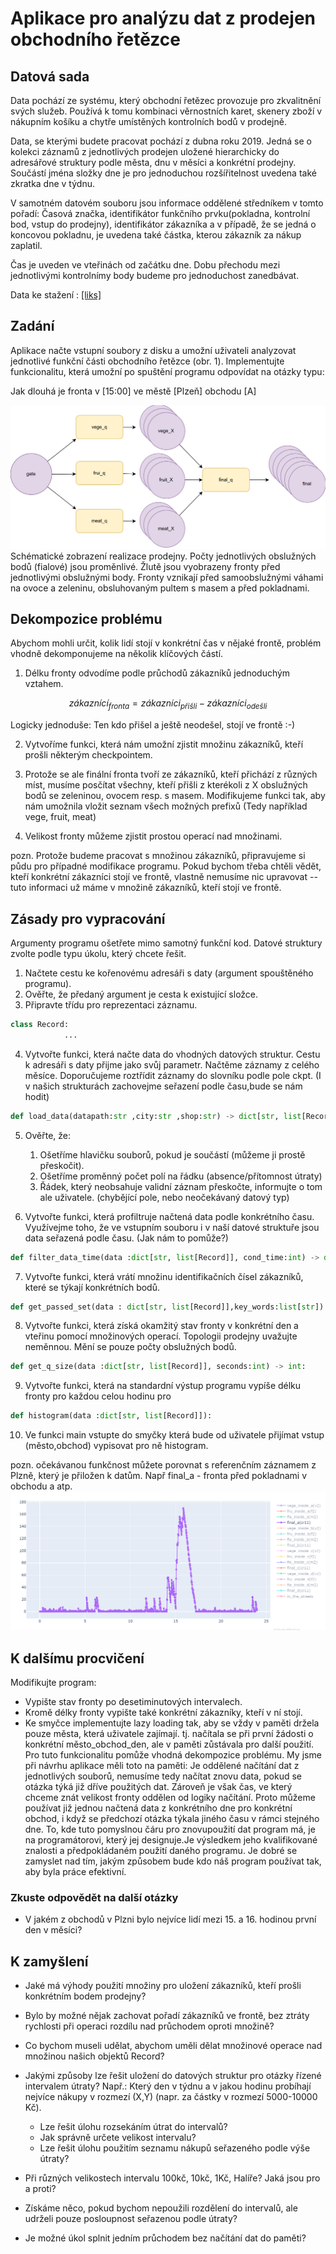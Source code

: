 # Aplikace pro analýzu dat z prodejen obchodního řetězce

## Datová sada

Data pochází ze systému, který obchodní řetězec provozuje pro zkvalitnění svých služeb. Používá k tomu kombinaci věrnostních karet, skenery zboží v nákupním košíku a chytře umístěných kontrolních bodů v prodejně.

Data, se kterými budete pracovat pochází z dubna roku 2019. Jedná se o kolekci záznamů z jednotlivých prodejen uložené hierarchicky do adresářové struktury podle města, dnu v měsíci a konkrétní prodejny.
Součástí jména složky dne je pro jednoduchou rozšířitelnost uvedena také zkratka dne v týdnu.

V samotném datovém souboru jsou informace oddělené středníkem v tomto pořadí:
Časová značka, identifikátor funkčního prvku(pokladna, kontrolní bod, vstup do prodejny), identifikátor zákazníka a v případě, že se jedná o koncovou pokladnu, je uvedena také částka, kterou zákazník za nákup zaplatil.

Čas je uveden ve vteřinách od začátku dne.
Dobu přechodu mezi jednotlivými kontrolnímy body budeme pro jednoduchost zanedbávat.

Data ke stažení :
[[liks]](https://liks.fav.zcu.cz/adt/exam/service/download-data?filename=cities.zip)

## Zadání

Aplikace načte vstupní soubory z disku a umožní uživateli analyzovat jednotlivé funkční části obchodního řetězce (obr. 1).
Implementujte funkcionalitu, která umožní po spuštění programu odpovídat na otázky typu:

Jak dlouhá je fronta v [15:00] ve městě [Plzeň] obchodu [A]

![alt text](img/sho.png)
Schématické zobrazení realizace prodejny. Počty jednotlivých obslužných bodů (fialové) jsou proměnlivé. Žlutě jsou vyobrazeny fronty před jednotlivými obslužnými body. Fronty vznikají před samoobslužnými váhami na ovoce a zeleninu, obsluhovaným pultem s masem a před pokladnami.

## Dekompozice problému

Abychom mohli určit, kolik lidí stojí v konkrétní čas v nějaké frontě, problém vhodně dekomponujeme na několik klíčových částí.

1. Délku fronty odvodíme podle průchodů zákazníků jednoduchým vztahem.

  $$zákaznící_{fronta} = zákazníci_{přišli} - zákazníci_{odešli}$$
  
  Logicky jednoduše: Ten kdo přišel a ještě neodešel, stojí ve frontě :-)

2. Vytvoříme funkci, která nám umožní zjistit množinu zákazníků, kteří prošli některým checkpointem.

3. Protože se ale finální fronta tvoří ze zákazníků, kteří přichází z různých míst, musíme posčítat všechny, kteří přišli z kterékoli z X obslužných
bodů se zeleninou, ovocem resp. s masem. Modifikujeme funkci tak, aby nám umožnila vložit seznam všech možných prefixů (Tedy například vege, fruit, meat)
4. Velikost fronty můžeme zjistit prostou operací nad množinami.

pozn. Protože budeme pracovat s množinou zákazníků, připravujeme si půdu pro případné modifikace programu. Pokud bychom třeba chtěli vědět, kteří konkrétní zákazníci stojí ve frontě, vlastně nemusíme nic upravovat -- tuto informaci už máme v množině zákazníků, kteří stojí ve frontě.

## Zásady pro vypracování

Argumenty programu ošetřete mimo samotný funkční kod.
Datové struktury zvolte podle typu úkolu, který chcete řešit.

1. Načtete cestu ke kořenovému adresáři s daty (argument spouštěného programu).
2. Ověřte, že předaný argument je cesta k existující složce.
3. Připravte třídu pro reprezentaci záznamu.

  ```python
  class Record:
              ...
  ```

4. Vytvořte funkci, která načte data do vhodných datových struktur. Cestu k adresáři s daty přijme jako svůj parametr. Načtěme záznamy z celého měsíce. Doporučujeme roztřídit záznamy do slovníku podle pole ckpt. (I v našich strukturách zachovejme seřazení podle času,bude se nám hodit)

  ```python
  def load_data(datapath:str ,city:str ,shop:str) -> dict[str, list[Record]]
  ```

5. Ověřte, že:
    1. Ošetříme hlavičku souborů, pokud je součástí (můžeme ji prostě přeskočit).
    2. Ošetříme proměnný počet polí na řádku (absence/přítomnost útraty)
    3. Řádek, který neobsahuje validní záznam přeskočte, informujte o tom ale uživatele. (chybějící pole, nebo neočekávaný datový typ)

6. Vytvořte funkci, která profiltruje načtená data podle konkrétního času. Využívejme toho, že ve vstupním souboru i v naší datové struktuře jsou data seřazená podle času. (Jak nám to pomůže?)

  ```python
  def filter_data_time(data :dict[str, list[Record]], cond_time:int) -> dict[str, list[Record]]
  ```

7. Vytvořte funkci, která vrátí množinu identifikačních čísel zákazníků, které se týkají konkrétních bodů. 

  ```python
  def get_passed_set(data : dict[str, list[Record]],key_words:list[str]) -> set[int]
  ```

8. Vytvořte funkci, která získá okamžitý stav fronty v konkrétní den a vteřinu pomocí množinových operací. Topologii prodejny uvažujte neměnnou. Mění se pouze počty obslužných bodů. 

  ```python 
  def get_q_size(data :dict[str, list[Record]], seconds:int) -> int:   
  ```

9. Vytvořte funkci, která na standardní výstup programu vypíše délku fronty pro každou celou hodinu pro

  ```python
  def histogram(data :dict[str, list[Record]]):
  ```

10. Ve funkci main vstupte do smyčky která bude od uživatele přijímat vstup (město,obchod) vypisovat pro ně histogram.

pozn. očekávanou funkčnost můžete porovnat s referenčním záznamem z Plzně, který je přiložen k datům. Např final_a - fronta před pokladnami v obchodu a atp.
![reference](img/ref.png)

## K dalšímu procvičení

Modifikujte program:

- Vypište stav fronty po desetiminutových intervalech.
- Kromě délky fronty vypište také konkrétní zákazníky, kteří v ní stojí.
- Ke smyčce implementujte lazy loading tak, aby se vždy v paměti držela pouze města, která uživatele zajímají. tj. načítala se při první žádosti o konkrétní město_obchod_den, ale v paměti zůstávala pro další použití. Pro tuto funkcionalitu pomůže vhodná dekompozice problému. My jsme při návrhu aplikace měli toto na paměti: Je oddělené načítání dat z jednotlivých souborů, nemusíme tedy načítat znovu data, pokud se otázka týká již dříve použitých dat. Zároveň je však čas, ve který chceme znát velikost fronty oddělen od logiky načítání. Proto můžeme používat již jednou načtená data z konkrétního dne pro konkrétní obchod, i když se předchozí otázka týkala jiného času v rámci stejného dne.
To, kde tuto pomyslnou čáru pro znovupoužití dat program má, je na programátorovi, který jej designuje.Je výsledkem jeho kvalifikované znalosti a předpokládaném použití daného programu. Je dobré se zamyslet nad tím, jakým způsobem bude kdo náš program používat tak, aby byla práce efektivní.

### Zkuste odpovědět na další otázky

- V jakém z obchodů v Plzni bylo nejvíce lidí mezi 15. a 16. hodinou první den v měsíci?

## K zamyšlení

- Jaké má výhody použití množiny pro uložení zákazníků, kteří prošli konkrétním bodem prodejny?
- Bylo by možné nějak zachovat pořadí zákazníků ve frontě, bez ztráty rychlosti při operaci rozdílu nad průchodem oproti množině?
- Co bychom museli udělat, abychom uměli dělat množinové operace nad množinou našich objektů Record? 

- Jakými způsoby lze řešit uložení do datových struktur pro otázky řízené intervalem útraty? Např.: Který den v týdnu a v jakou hodinu probíhají nejvíce nákupy v rozmezí (X,Y) (napr. za částky v rozmezí 5000-10000 Kč).
  - Lze řešit úlohu rozsekáním útrat do intervalů?
  - Jak správně určete velikost intervalu?
  - Lze řešit úlohu použitím seznamu nákupů seřazeného podle výše útraty?
  
- Při různých velikostech intervalu  100kč, 10kč, 1Kč, Halíře? Jaká jsou pro a proti?  
- Získáme něco, pokud bychom nepoužili rozdělení do intervalů, ale udrželi pouze posloupnost seřazenou podle útraty?

- Je možné úkol splnit jedním průchodem bez načítání dat do paměti?  


